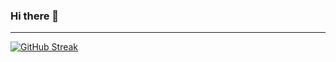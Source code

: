 ### Hi there 👋
---
[![GitHub Streak](https://streak-stats.demolab.com?user=Gendi-kinji&theme=dark)](https://git.io/streak-stats)

<!--
**Gendi-kinji/Gendi-kinji** is a ✨ _special_ ✨ repository because its `README.md` (this file) appears on your GitHub profile.

My name is George Fundi. Aiming to earn proficiency in code through practice and perfection. Expert programmer with the philosophy of will and hard work and the sense of being oneself in the heart.
